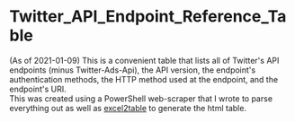 # Twitter_API_Endpoint_Reference_Table
(As of 2021-01-09) This is a convenient table that lists all of Twitter's API endpoints (minus Twitter-Ads-Api), the API version, the endpoint's authentication methods, the HTTP method used at the endpoint, and the endpoint's URI.  
This was created using a PowerShell web-scraper that I wrote to parse everything out as well as [excel2table](https://github.com/pyexcel/excel2table) to generate the html table.    


